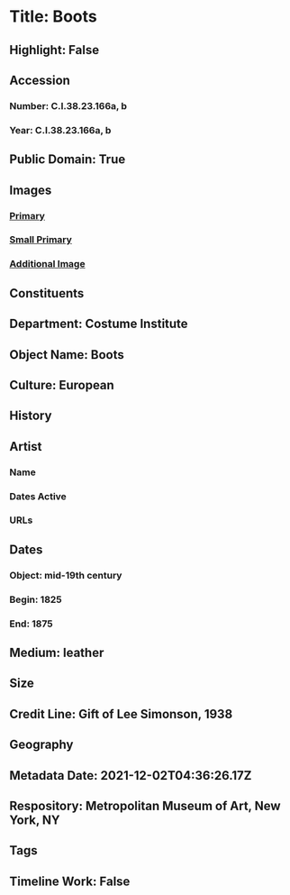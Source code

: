 # Title: Boots
## Highlight: False
## Accession
### Number: C.I.38.23.166a, b
### Year: C.I.38.23.166a, b
## Public Domain: True
## Images
### [Primary](https://images.metmuseum.org/CRDImages/ci/original/CI38.23.166ab_F.jpg)
### [Small Primary](https://images.metmuseum.org/CRDImages/ci/web-large/CI38.23.166ab_F.jpg)
### [Additional Image](https://images.metmuseum.org/CRDImages/ci/original/CI38.23.166ab_B.jpg)
## Constituents
## Department: Costume Institute
## Object Name: Boots
## Culture: European
## History
## Artist
### Name
### Dates Active
### URLs
## Dates
### Object: mid-19th century
### Begin: 1825
### End: 1875
## Medium: leather
## Size
## Credit Line: Gift of Lee Simonson, 1938
## Geography
## Metadata Date: 2021-12-02T04:36:26.17Z
## Respository: Metropolitan Museum of Art, New York, NY
## Tags
## Timeline Work: False